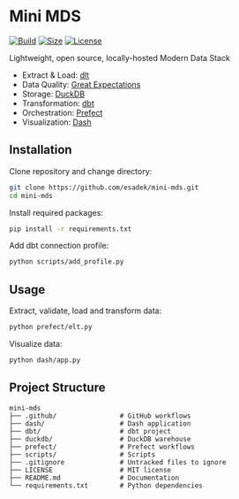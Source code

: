 # Mini MDS

[![Build](https://img.shields.io/github/actions/workflow/status/esadek/mini-mds/ci.yml)](https://github.com/esadek/mini-mds/actions/workflows/ci.yml)
[![Size](https://img.shields.io/github/repo-size/esadek/mini-mds)](https://github.com/esadek/mini-mds/tree/main)
[![License](https://img.shields.io/github/license/esadek/mini-mds)](https://github.com/esadek/mini-mds/blob/main/LICENSE)

Lightweight, open source, locally-hosted Modern Data Stack

- Extract & Load: [dlt](https://dlthub.com/)
- Data Quality: [Great Expectations](https://greatexpectations.io/)
- Storage: [DuckDB](https://duckdb.org/)
- Transformation: [dbt](https://www.getdbt.com/)
- Orchestration: [Prefect](https://www.prefect.io/)
- Visualization: [Dash](https://dash.plotly.com/)

## Installation

Clone repository and change directory:

```bash
git clone https://github.com/esadek/mini-mds.git
cd mini-mds
```

Install required packages:

```bash
pip install -r requirements.txt
```

Add dbt connection profile:

```bash
python scripts/add_profile.py
```

## Usage

Extract, validate, load and transform data:

```bash
python prefect/elt.py
```

Visualize data:

```bash
python dash/app.py
```

## Project Structure

```
mini-mds
├── .github/                # GitHub workflows
├── dash/                   # Dash application
├── dbt/                    # dbt project
├── duckdb/                 # DuckDB warehouse
├── prefect/                # Prefect workflows
├── scripts/                # Scripts
├── .gitignore              # Untracked files to ignore
├── LICENSE                 # MIT license
├── README.md               # Documentation
└── requirements.txt        # Python dependencies
```
